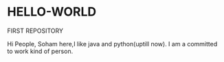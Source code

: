 # HELLO-WORLD
FIRST REPOSITORY

Hi People,
Soham here,I like java and python(uptill now).
I am a committed to work kind of person.
